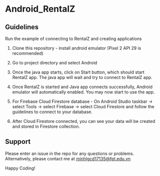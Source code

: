 # Android_RentalZ
## Guidelines
Run the example of connecting to RentalZ and creating applications

1. Clone this repository - install android emulator (Pixel 2 API 29 is recommended)

2. Go to project directory and select Android

3. Once the java app starts, click on Start button, which should start RentalZ app.  The java app will wait and try to connect to RentalZ app.

4. Once RentalZ is started and Java app connects successfully,  Android emulator will automatically enabled.  You may now start to use the app.

5. For Firebase Cloud Firestore database - On Android Studio taskbar -> select Tools -> select Firebase -> select Cloud Firestore and follow the guidelines to connect to your database.

6. After Cloud Firestore connected, you can see your data will be created and stored in Firestore collection.

## Support
Please enter an issue in the repo for any questions or problems. 
<br> Alternatively, please contact me at minhlgcd17135@fpt.edu.vn

Happy Coding!
